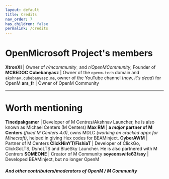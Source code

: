 ```yaml
---
layout: default
title: Credits
nav_order: 7
has_children: false
permalink: /credits
---
```


# OpenMicrosoft Project's members

**XtronXI** | Owner of *r/mcommunity_* and *r/OpenMCommunity*, Founder of **MCBEDOC**
**Cubebanyasz** | Owner of the `openm.tech` domain and `akshnav.cubebanyasz.me`, owner of the YouTube channel (*now, it's dead*) for OpenM 
**ars_fr** | Owner of OpenM Community

---

# Worth mentioning

**Tinedpakgamer** | Developer of M Centres/Akshnav Launcher, he is also known as Michael Centers (M Centers)
**Max RM** | **a *major* partner of M Centers** *(fixed M Centers 4.0)*, owns MDLC *(working on cracked appx for Minecraft)*, helped in giving Hex codes for BEAMinject.
**CyberAWM** | Partner of M Centers
**ClickNinYT/FishiaT** | Developer of ClickGo, ClickGoLTS, DynoLTS and BlueSky Launcher. He is also partnered with M Centrers
**SOMEONE** | Creator of M Community
**soyeonswife63/ssy** | Developed BEAMinject, but no longer OpenM

#### *And other contributers/moderators of OpenM / M Community*
